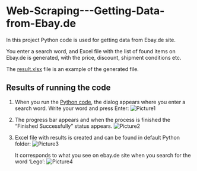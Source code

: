 # Web-Scraping---Getting-Data-from-Ebay.de
In this project Python code is used for getting data from Ebay.de site.

You enter a search word, and Excel file with the list of found items on Ebay.de is generated, with the price, discount, shipment conditions etc.

The [result.xlsx](https://github.com/JaneRek/Web-Scraping---Getting-Data-from-Ebay.de/raw/main/result.xlsx) file is an example of the generated file.


## Results of running the code

1.	When you run the [Python code](https://github.com/JaneRek/Web-Scraping---Getting-Data-from-Ebay.de/blob/main/WebScraping_EbayDE.ipynb), the dialog appears where you enter a search word. Write your word and press Enter:
![Picture1](https://user-images.githubusercontent.com/80624347/216401457-399f7b5f-a951-4a38-9eeb-b6dbf50a4234.jpg)

2.	The progress bar appears and when the process is finished the “Finished Successfully” status appears.
![Picture2](https://user-images.githubusercontent.com/80624347/216401671-cfd59a8e-ff0e-479e-843d-1690d52aeee3.jpg)

3.	Excel file with results is created and can be found in default Python folder:
![Picture3](https://user-images.githubusercontent.com/80624347/216402184-d34c697a-6eeb-46ed-b683-804aab1364e2.jpg)

    It corresponds to what you see on ebay.de site when you search for the word ‘Lego’:
    ![Picture4](https://user-images.githubusercontent.com/80624347/216402934-ca9dacae-63e1-46fc-9379-fd8b6a836ebe.jpg)










